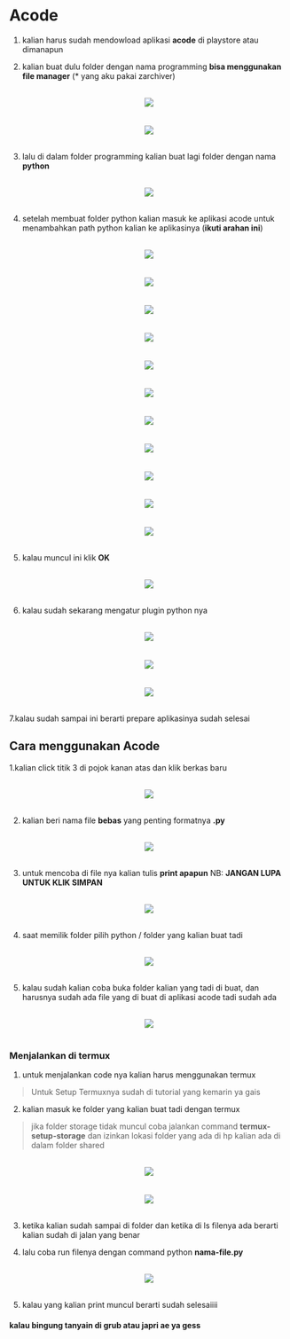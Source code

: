 # Acode

1. kalian harus sudah mendowload aplikasi **acode** di playstore atau dimanapun

2. kalian buat dulu folder dengan nama programming **bisa menggunakan file manager** (\* yang aku pakai zarchiver)

<br>
<div style="text-align: center;">
  <img src="https://raw.githubusercontent.com/ryyos/databases/master/fundamental-pra/task02/01.jpg"> 
</div>
<br>

<br>
<div style="text-align: center;">
  <img src="https://raw.githubusercontent.com/ryyos/databases/master/fundamental-pra/task02/02.jpg"> 
</div>
<br>

3. lalu di dalam folder programming kalian buat lagi folder dengan nama **python**

<br>
<div style="text-align: center;">
  <img src="https://raw.githubusercontent.com/ryyos/databases/master/fundamental-pra/task02/03.jpg"> 
</div>
<br>

4. setelah membuat folder python kalian masuk ke aplikasi acode untuk menambahkan path python kalian ke aplikasinya (**ikuti arahan ini**)

<br>
<div style="text-align: center;">
  <img src="https://raw.githubusercontent.com/ryyos/databases/master/fundamental-pra/task02/04.jpg"> 
</div>
<br>

<br>
<div style="text-align: center;">
  <img src="https://raw.githubusercontent.com/ryyos/databases/master/fundamental-pra/task02/05.jpg"> 
</div>
<br>

<br>
<div style="text-align: center;">
  <img src="https://raw.githubusercontent.com/ryyos/databases/master/fundamental-pra/task02/06.jpg"> 
</div>
<br>

<br>
<div style="text-align: center;">
  <img src="https://raw.githubusercontent.com/ryyos/databases/master/fundamental-pra/task02/07.jpg"> 
</div>
<br>

<br>
<div style="text-align: center;">
  <img src="https://raw.githubusercontent.com/ryyos/databases/master/fundamental-pra/task02/08.jpg"> 
</div>
<br>

<br>
<div style="text-align: center;">
  <img src="https://raw.githubusercontent.com/ryyos/databases/master/fundamental-pra/task02/09.jpg"> 
</div>
<br>

<br>
<div style="text-align: center;">
  <img src="https://raw.githubusercontent.com/ryyos/databases/master/fundamental-pra/task02/10.jpg"> 
</div>
<br>

<br>
<div style="text-align: center;">
  <img src="https://raw.githubusercontent.com/ryyos/databases/master/fundamental-pra/task02/11.jpg"> 
</div>
<br>

<br>
<div style="text-align: center;">
  <img src="https://raw.githubusercontent.com/ryyos/databases/master/fundamental-pra/task02/12.jpg"> 
</div>
<br>

<br>
<div style="text-align: center;">
  <img src="https://raw.githubusercontent.com/ryyos/databases/master/fundamental-pra/task02/13.jpg"> 
</div>
<br>

<br>
<div style="text-align: center;">
  <img src="https://raw.githubusercontent.com/ryyos/databases/master/fundamental-pra/task02/14.jpg"> 
</div>
<br>

5. kalau muncul ini klik **OK**

<br>
<div style="text-align: center;">
  <img src="https://raw.githubusercontent.com/ryyos/databases/master/fundamental-pra/task02/15.jpg"> 
</div>
<br>

6. kalau sudah sekarang mengatur plugin python nya

<br>
<div style="text-align: center;">
  <img src="https://raw.githubusercontent.com/ryyos/databases/master/fundamental-pra/task02/16.jpg"> 
</div>
<br>

<br>
<div style="text-align: center;">
  <img src="https://raw.githubusercontent.com/ryyos/databases/master/fundamental-pra/task02/17.jpg"> 
</div>
<br>

<br>
<div style="text-align: center;">
  <img src="https://raw.githubusercontent.com/ryyos/databases/master/fundamental-pra/task02/18.jpg"> 
</div>
<br>

7.kalau sudah sampai ini berarti prepare aplikasinya sudah selesai

## Cara menggunakan Acode

1.kalian click titik 3 di pojok kanan atas dan klik berkas baru

<br>
<div style="text-align: center;">
  <img src="https://raw.githubusercontent.com/ryyos/databases/master/fundamental-pra/task02/19.jpg"> 
</div>
<br>

2. kalian beri nama file **bebas** yang penting formatnya **.py**

<br>
<div style="text-align: center;">
  <img src="https://raw.githubusercontent.com/ryyos/databases/master/fundamental-pra/task02/20.jpg"> 
</div>
<br>

3. untuk mencoba di file nya kalian tulis **print apapun** NB: **JANGAN LUPA UNTUK KLIK SIMPAN**

<br>
<div style="text-align: center;">
  <img src="https://raw.githubusercontent.com/ryyos/databases/master/fundamental-pra/task02/21.jpg"> 
</div>
<br>

4. saat memilik folder pilih python / folder yang kalian buat tadi

<br>
<div style="text-align: center;">
  <img src="https://raw.githubusercontent.com/ryyos/databases/master/fundamental-pra/task02/22.jpg"> 
</div>
<br>

5. kalau sudah kalian coba buka folder kalian yang tadi di buat, dan harusnya sudah ada file yang di buat di aplikasi acode tadi sudah ada

<br>
<div style="text-align: center;">
  <img src="https://raw.githubusercontent.com/ryyos/databases/master/fundamental-pra/task02/23.jpg"> 
</div>
<br>

### Menjalankan di termux

1. untuk menjalankan code nya kalian harus menggunakan termux

> Untuk Setup Termuxnya sudah di tutorial yang kemarin ya gais

2. kalian masuk ke folder yang kalian buat tadi dengan termux

> jika folder storage tidak muncul coba jalankan command **termux-setup-storage** dan izinkan
> lokasi folder yang ada di hp kalian ada di dalam folder shared

<br>
<div style="text-align: center;">
  <img src="https://raw.githubusercontent.com/ryyos/databases/master/fundamental-pra/task02/24.jpg"> 
</div>
<br>

<br>
<div style="text-align: center;">
  <img src="https://raw.githubusercontent.com/ryyos/databases/master/fundamental-pra/task02/25.jpg"> 
</div>
<br>

3. ketika kalian sudah sampai di folder dan ketika di ls filenya ada berarti kalian sudah di jalan yang benar

4. lalu coba run filenya dengan command python **nama-file.py**

<br>
<div style="text-align: center;">
  <img src="https://raw.githubusercontent.com/ryyos/databases/master/fundamental-pra/task02/26.jpg"> 
</div>
<br>

5. kalau yang kalian print muncul berarti sudah selesaiiii

#### kalau bingung tanyain di grub atau japri ae ya gess
